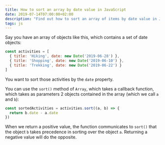 ```yaml
---
title: How to sort an array by date value in JavaScript
date: 2019-07-14T07:00:00+02:00
description: "Find out how to sort an array of items by date value in JavaScript"
tags: js
---
```


Say you have an array of objects like this, which contains a set of date objects:

```js
const activities = [
  { title: 'Hiking', date: new Date('2019-06-28') },
  { title: 'Shopping', date: new Date('2019-06-10') },
  { title: 'Trekking', date: new Date('2019-06-22') }
]
```

You want to sort those activities by the `date` property.

You can use the `sort()` method of `Array`, which takes a callback function, which takes as parameters 2 objects contained in the array (which we call `a` and `b`):

```js
const sortedActivities = activities.sort((a, b) => {
  return b.date - a.date
})
```

When we return a positive value, the function communicates to `sort()` that the object `b` takes precedence in sorting over the object `a`. Returning a negative value will do the opposite.
